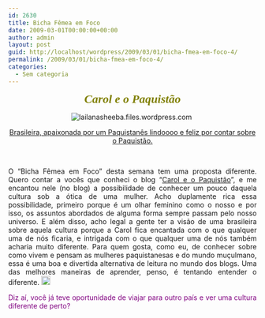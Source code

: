 ```yaml
---
id: 2630
title: Bicha Fêmea em Foco
date: 2009-03-01T00:00:00+00:00
author: admin
layout: post
guid: http://localhost/wordpress/2009/03/01/bicha-fmea-em-foco-4/
permalink: /2009/03/01/bicha-fmea-em-foco-4/
categories:
  - Sem categoria
---
```

<p align="center">
  <strong><em><font face="Viner Hand ITC" color="#808000" size="5"></font></em></strong>
</p>

<p align="center">
  <strong><em><font face="Viner Hand ITC" color="#808000" size="5"></font></em></strong>
</p>

<p align="center">
  <strong><em><font face="Viner Hand ITC" color="#808000" size="5"></font></em></strong>
</p>

<p align="center">
  <strong><em><font face="Viner Hand ITC" color="#808000" size="5"></font></em></strong>
</p>

<p align="center">
  <strong><em><font face="Viner Hand ITC" color="#808000" size="5"></font></em></strong>
</p>

<p align="center">
  <strong><em><font face="Viner Hand ITC" color="#808000" size="5">Carol e o Paquistão</font></em></strong>
</p>

<p align="center">
  <img title="lailanasheeba.files.wordpress.com" alt="lailanasheeba.files.wordpress.com" src="http://lailanasheeba.files.wordpress.com/2008/06/british_muslim_women.jpg" />&#160;
</p>

<p align="center">
  <a href="http://carolpaquistao.blogspot.com/" target="_blank">Brasileira, apaixonada por um Paquistanês lindoooo e feliz por contar sobre o Paquistão.</a>
</p>

<p align="center">
  &#160;
</p>

<p align="justify">
  O “Bicha Fêmea em Foco” desta semana tem uma proposta diferente. Quero contar a vocês que conheci o blog “<a href="http://carolpaquistao.blogspot.com/" target="_blank">Carol e o Paquistão</a>”, e me encantou nele (no blog) a possibilidade de conhecer um pouco daquela cultura sob a ótica de uma mulher. Acho duplamente rica essa possibilidade, primeiro porque é um olhar feminino como o nosso e por isso, os assuntos abordados de alguma forma sempre passam pelo nosso universo. E além disso, acho legal a gente ter a visão de uma brasileira sobre aquela cultura porque a Carol fica encantada com o que qualquer uma de nós ficaria, e intrigada com o que qualquer uma de nós também acharia muito diferente. Para quem gosta, como eu, de conhecer sobre como vivem e pensam as mulheres paquistanesas e do mundo muçulmano, essa é uma boa e divertida alternativa de leitura no mundo dos blogs. Uma das melhores maneiras de aprender, penso, é tentando entender o diferente. <a href="http://www.trololodemulher.com.br/blog/wp-content/uploads/2009/03/clip-image001.gif"><img title="clip_image001" style="display:inline;" height="18" alt="clip_image001" src="http://www.trololodemulher.com.br/blog/wp-content/uploads/2009/03/clip-image001-thumb.gif" width="18" /></a>
</p>

<p align="justify">
  <font color="#800080">Diz aí, você já teve oportunidade de viajar para outro país e ver uma cultura diferente de perto?</font>
</p>
